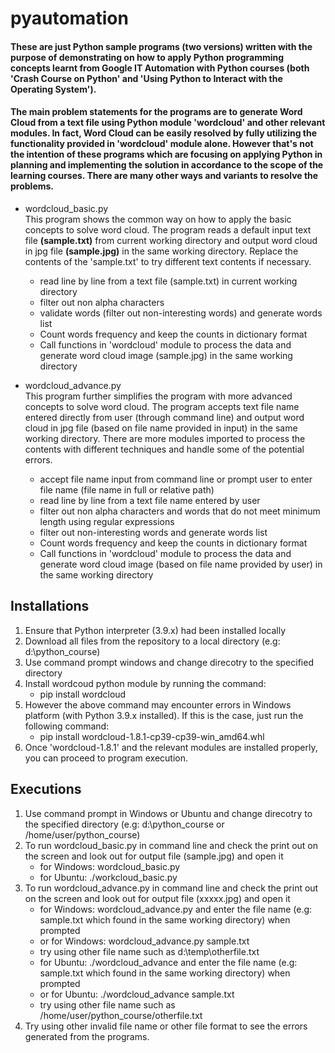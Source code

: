 # pyautomation
#### These are just Python sample programs (two versions) written with the purpose of demonstrating on how to apply Python programming concepts learnt from Google IT Automation with Python courses (both 'Crash Course on Python' and 'Using Python to Interact with the Operating System').
#### The main problem statements for the programs are to generate Word Cloud from a text file using Python module 'wordcloud' and other relevant modules. In fact, Word Cloud can be easily resolved by fully utilizing the functionality provided in 'wordcloud' module alone. However that's not the intention of these programs which are focusing on applying Python in planning and implementing the solution in accordance to the scope of the learning courses. There are many other ways and variants to resolve the problems.
* wordcloud_basic.py  
  This program shows the common way on how to apply the basic concepts to solve word cloud. The program reads a default input text file **(sample.txt)** from current working directory and output word cloud in jpg file **(sample.jpg)** in the same working directory. Replace the contents of the 'sample.txt' to try different text contents if necessary.
    * read line by line from a text file (sample.txt) in current working directory
    * filter out non alpha characters
    * validate words (filter out non-interesting words) and generate words list
    * Count words frequency and keep the counts in dictionary format
    * Call functions in 'wordcloud' module to process the data and generate word cloud image (sample.jpg) in the same working directory
    
* wordcloud_advance.py  
  This program further simplifies the program with more advanced concepts to solve word cloud. The program accepts text file name entered directly from user (through command line) and output word cloud in jpg file (based on file name provided in input) in the same working directory. There are more modules imported to process the contents with different techniques and handle some of the potential errors.
    * accept file name input from command line or prompt user to enter file name (file name in full or relative path)
    * read line by line from a text file name entered by user
    * filter out non alpha characters and words that do not meet minimum length using regular expressions
    * filter out non-interesting words and generate words list
    * Count words frequency and keep the counts in dictionary format
    * Call functions in 'wordcloud' module to process the data and generate word cloud image (based on file name provided by user) in the same working directory

## Installations  
1. Ensure that Python interpreter (3.9.x) had been installed locally
2. Download all files from the repository to a local directory (e.g: d:\python_course)
3. Use command prompt windows and change direcotry to the specified directory
4. Install wordcoud python module by running the command:  
    * pip install wordcloud  
6. However the above command may encounter errors in Windows platform (with Python 3.9.x installed). If this is the case, just run the following command:  
    * pip install wordcloud-1.8.1-cp39-cp39-win_amd64.whl
8. Once 'wordcloud-1.8.1' and the relevant modules are installed properly, you can proceed to program execution.  

## Executions
1. Use command prompt in Windows or Ubuntu and change direcotry to the specified directory (e.g: d:\python_course or /home/user/python_course)
2. To run wordcloud_basic.py in command line and check the print out on the screen and look out for output file (sample.jpg) and open it
    * for Windows: wordcloud_basic.py
    * for Ubuntu: ./workcloud_basic.py
4. To run wordcloud_advance.py in command line and check the print out on the screen and look out for output file (xxxxx.jpg) and open it
    * for Windows: wordcloud_advance.py and enter the file name (e.g: sample.txt which found in the same working directory) when prompted
    * or for Windows: wordcloud_advance.py sample.txt
    * try using other file name such as d:\temp\otherfile.txt
    * for Ubuntu: ./wordcloud_advance and enter the file name (e.g: sample.txt which found in the same working directory) when prompted
    * or for Ubuntu: ./wordcloud_advance sample.txt
    * try using other file name such as /home/user/python_course/otherfile.txt
 5. Try using other invalid file name or other file format to see the errors generated from the programs.


